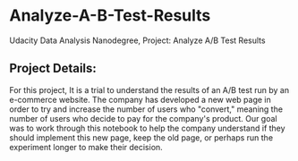 # Analyze-A-B-Test-Results
Udacity Data Analysis Nanodegree, Project: Analyze A/B Test Results
## Project Details:
For this project, It is a trial to understand the results of an A/B test run by an e-commerce website. The company has developed a new web page in order to try and increase the number of users who "convert," meaning the number of users who decide to pay for the company's product. Our goal was to work through this notebook to help the company understand if they should implement this new page, keep the old page, or perhaps run the experiment longer to make their decision.
